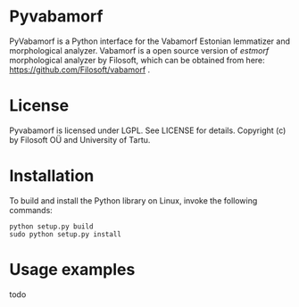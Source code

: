 Pyvabamorf
==========

PyVabamorf is a Python interface for the Vabamorf Estonian lemmatizer and morphological analyzer. Vabamorf is a open source version of _estmorf_ morphological analyzer by Filosoft, which can be obtained from here: https://github.com/Filosoft/vabamorf .

# License

Pyvabamorf is licensed under LGPL. See LICENSE for details.
Copyright (c) by Filosoft OÜ and University of Tartu.

# Installation

To build and install the Python library on Linux, invoke the following commands:
```
python setup.py build
sudo python setup.py install
```

# Usage examples

todo

